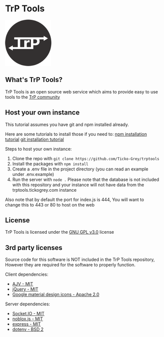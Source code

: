 # TrP Tools
<img src="https://raw.githubusercontent.com/Ticko-Grey/trptools/master/Content/SiteContent/icon.png" alt="drawing" width="150"/>

## What's TrP Tools?
TrP Tools is an open source web service which aims to provide easy to use tools to the [TrP community](https://www.roblox.com/groups/4572671/Trolleybuses-Fan-Group)
## Host your own instance
This tutorial assumes you have git and npm installed already. 

Here are some tutorials to install those if you need to:
[npm installation tutorial](https://docs.npmjs.com/downloading-and-installing-node-js-and-npm)
[git installation tutorial](https://git-scm.com/book/en/v2/Getting-Started-Installing-Git) 

Steps to host your own instance:
1) Clone the repo with ``git clone https://github.com/Ticko-Grey/trptools``
2) Install the packages with ``npm install``
3) Create a .env file in the project directory (you can read an example under .env.example)
4) Run the server with ``node .``
Please note that the database is not included with this repository and your instance will not have data from the trptools.tickogrey.com instance

Also note that by default the port for index.js is 444, You will want to change this to 443 or 80 to host on the web
## License
TrP Tools is licensed under the [GNU GPL v3.0](https://choosealicense.com/licenses/gpl-3.0/) license
## 3rd party licenses
Source code for this software is NOT included in the TrP Tools repository, However they are required for the software to properly function.

Client dependencies:
- [AJV - MIT](https://ajv.js.org/license.html)
- [jQuery - MIT](https://jquery.com/license/)
- [Google material design icons - Apache 2.0](https://github.com/google/material-design-icons/blob/master/LICENSE)

Server dependencies:
- [Socket.IO - MIT](https://github.com/socketio/socket.io/blob/main/LICENSE)
- [noblox.js - MIT](https://github.com/noblox/noblox.js/blob/master/LICENSE)
- [express - MIT](https://github.com/expressjs/express/blob/master/LICENSE)
- [dotenv - BSD 2](https://github.com/motdotla/dotenv/blob/master/LICENSE)
